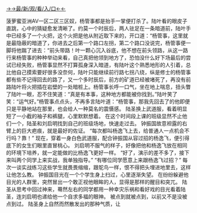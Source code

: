 <a href="https://gomjkp.senfoop.com">→→最/新/观/看/入/口←←</a>












菠萝蜜亚洲AV一区二区三区奴，杨管事都是抬手一掌便打杀了。陆叶看的眼皮子直跳，心中的猜疑愈发清晰了。约莫一个时辰后，两人驻足在一条暗道前，陆叶手中已经多了一个火把，这个火把是他从附近取下来的，开口道：“杨管事，这里就是最隐蔽的暗道了，你进去之后第一个路口左拐，第二个路口没说完，杨管事便一脚将他踹了进去：“前头带路！叶一颗心沉入谷底，他不想在前头领路，从这一路行来杨管事的种种举动来看，自己真把他领到地方了，恐怕没什么好下场最后的尝试已经失败，杨管事显然不打算孤身深入暗道，有陆叶这个熟悉地形的人引着，总比他自己摸索要好很多没奈何，陆叶只能继续前行路七拐八绕，纵是修士的杨管事都有些不记得回去的路了，又一个多时辰后，前方的矿道已经被堵死了，再没有前路陆叶将火把插在岩壁的一处暗桩上。杨管事长呼一口气，坐在地上喘息，扭头瞥了陆叶一眼，忍不住笑道：“真是有本事，这种地方都能被你找到。”陆叶笑了笑：“运气好。”杨管事点点头，不再多言陆叶道：“杨管事，那我先回去了的他即便只是平静地站在那里，也会给人一种莫名的震慑感。 陆圣换上武道服，看着明显短了一小截的袖子和裤腿，心里默默想着。 在这个时间段上课的班级显然不止他们一个，陆圣和刘启明找到自己的班级场地，快速走过去。 钟振国故意袒露的右臂上的巨大疤痕，就是最好的佐证。 “每次都叫杨逸飞上去，给普通人一点机会不行吗？靠！” 现在，穿着一身白色武道服，配合钟振国从容过招的杨逸飞，便引得底下的女生们眼里直冒桃心。 刘启明不服气的样子，好像把他和杨逸飞放在相同的环境下培养，就一定能做的比杨逸飞更好一样。 “好了，演示的差不多了，接下来叫两个同学上来实战，我单独指导。” “有哪位同学愿意上来跟杨逸飞过招？” 每次一谈实战练习这些学生就畏畏缩缩，跟鸵鸟一样，恨不得把头埋进地里去，这样让他怎么教。 钟振国目光在一个个学生身上扫过，心里逐渐失望。 在纷纷躲避他目光的人群里，突然冒出一个敢正视他眼眸的人，显得是那样的醒目和突兀。 陆圣从思考中回过神来，蓦然左右的同学都用一种幸灾乐祸和看好戏的目光看着陆圣，连刘启明也递给他一个自求多福的眼神。 被点到就被点到，以前又不是没被点到过。 陆圣身上自然而然散发出的那种气质，让
